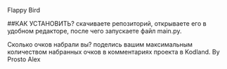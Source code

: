 Flappy Bird

##КАК УСТАНОВИТЬ?
скачиваете репозиторий, открываете его в удобном редакторе, после чего запускаете файл main.py.




























Сколько очков набрали вы? поделись вашим максимальным количеством набранных очков в комментариях проекта в Kodland. By Prosto Alex
